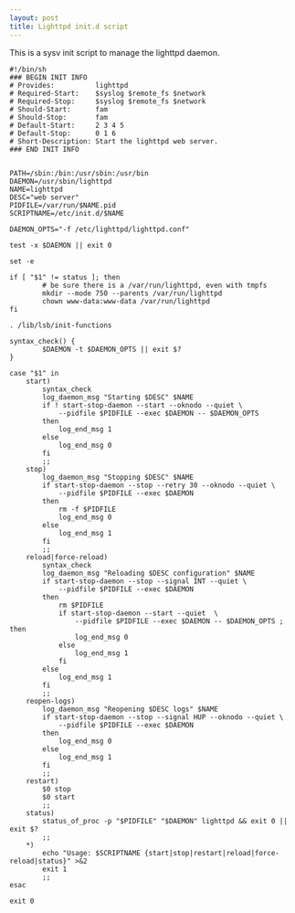 ```yaml
---
layout: post
title: Lighttpd init.d script
---
```


This is a sysv init script to manage the lighttpd daemon.

<!-- more -->

    #!/bin/sh
    ### BEGIN INIT INFO
    # Provides:          lighttpd
    # Required-Start:    $syslog $remote_fs $network
    # Required-Stop:     $syslog $remote_fs $network
    # Should-Start:      fam
    # Should-Stop:       fam
    # Default-Start:     2 3 4 5
    # Default-Stop:      0 1 6
    # Short-Description: Start the lighttpd web server.
    ### END INIT INFO


    PATH=/sbin:/bin:/usr/sbin:/usr/bin
    DAEMON=/usr/sbin/lighttpd
    NAME=lighttpd
    DESC="web server"
    PIDFILE=/var/run/$NAME.pid
    SCRIPTNAME=/etc/init.d/$NAME

    DAEMON_OPTS="-f /etc/lighttpd/lighttpd.conf"

    test -x $DAEMON || exit 0

    set -e

    if [ "$1" != status ]; then
            # be sure there is a /var/run/lighttpd, even with tmpfs
            mkdir --mode 750 --parents /var/run/lighttpd
            chown www-data:www-data /var/run/lighttpd
    fi

    . /lib/lsb/init-functions

    syntax_check() {
            $DAEMON -t $DAEMON_OPTS || exit $?
    }

    case "$1" in
        start)
            syntax_check
            log_daemon_msg "Starting $DESC" $NAME
            if ! start-stop-daemon --start --oknodo --quiet \
                --pidfile $PIDFILE --exec $DAEMON -- $DAEMON_OPTS
            then
                log_end_msg 1
            else
                log_end_msg 0
            fi
            ;;
        stop)
            log_daemon_msg "Stopping $DESC" $NAME
            if start-stop-daemon --stop --retry 30 --oknodo --quiet \
                --pidfile $PIDFILE --exec $DAEMON
            then
                rm -f $PIDFILE
                log_end_msg 0
            else
                log_end_msg 1
            fi
            ;;
        reload|force-reload)
            syntax_check
            log_daemon_msg "Reloading $DESC configuration" $NAME
            if start-stop-daemon --stop --signal INT --quiet \
                --pidfile $PIDFILE --exec $DAEMON
            then
                rm $PIDFILE
                if start-stop-daemon --start --quiet  \
                    --pidfile $PIDFILE --exec $DAEMON -- $DAEMON_OPTS ; then
                    log_end_msg 0
                else
                    log_end_msg 1
                fi
            else
                log_end_msg 1
            fi
            ;;
        reopen-logs)
            log_daemon_msg "Reopening $DESC logs" $NAME
            if start-stop-daemon --stop --signal HUP --oknodo --quiet \
                --pidfile $PIDFILE --exec $DAEMON
            then
                log_end_msg 0
            else
                log_end_msg 1
            fi
            ;;
        restart)
            $0 stop
            $0 start
            ;;
        status)
            status_of_proc -p "$PIDFILE" "$DAEMON" lighttpd && exit 0 || exit $?
            ;;
        *)
            echo "Usage: $SCRIPTNAME {start|stop|restart|reload|force-reload|status}" >&2
            exit 1
            ;;
    esac

    exit 0
